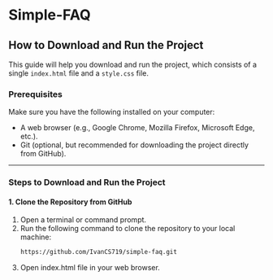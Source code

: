 # Simple-FAQ
## How to Download and Run the Project

This guide will help you download and run the project, which consists of a single `index.html` file and a `style.css` file.

### Prerequisites

Make sure you have the following installed on your computer:
- A web browser (e.g., Google Chrome, Mozilla Firefox, Microsoft Edge, etc.).
- Git (optional, but recommended for downloading the project directly from GitHub).

---

### Steps to Download and Run the Project

#### 1. Clone the Repository from GitHub
1. Open a terminal or command prompt.
2. Run the following command to clone the repository to your local machine:
   ```bash
   https://github.com/IvanCS719/simple-faq.git
3. Open index.html file in your web browser.
